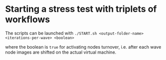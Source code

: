 # Starting a stress test with triplets of workflows

The scripts can be launched with ```./START.sh <output-folder-name> <iterations-per-wave> <boolean>```  

where the boolean is ```true``` for activating nodes turnover, i.e. after each wave node images are shifted on the actual virtual machine.
